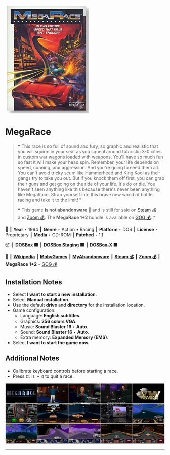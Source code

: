 ![](Thumbnail.png "application-thumbnail")

# MegaRace

> ❝ This race is so full of sound and fury, so graphic and realistic that you will squirm in your seat as you squeal around futuristic 3-0 cities in custom war wagons loaded with weapons. You'll have so much fun so fast it will make your head spin. Remember, your life depends on speed, cunning, and aggression. And you're going to need them all. You can't avoid tricky scum like Hammerhead and King Kool as their gangs try to take you out. But if you knock them off first, you can grab their guns and get going on the ride of your life. It's do or die. You haven't seen anything like this because there's never been anything like MegaRace. Strap yourself into this brave new world of battle racing and take it to the limit! ❞
>
> ❝ This game **is not abandonware 🚫** and is still for sale on [Steam 💰](https://store.steampowered.com/app/730580/MegaRace_1/) and [Zoom 💰](https://www.zoom-platform.com/product/megarace-1). The **MegaRace 1+2** bundle is available on [GOG 💰](https://gog.com/en/game/megarace_1_2). ❞
>

📌 ┃ **Year** ‣ 1994 ┃ **Genre** ‣ Action • Racing ┃ **Platform** ‣ DOS ┃ **License** ‣ Proprietary ┃ **Media** ‣ CD-ROM ┃ **Patched** ‣ 1.1 

📦 ┃ **[DOSBox](https://www.dosbox.com/) 🟩** ┃ **[DOSBox Staging](https://dosbox-staging.github.io/) 🟩** ┃ **[DOSBox-X](https://dosbox-x.com/) 🟩** 

📎 ┃ **[Wikipedia](https://en.wikipedia.org/wiki/MegaRace)** ┃ **[MobyGames](https://www.mobygames.com/game/592/megarace/)** ┃ **[MyAbandonware](https://www.myabandonware.com/game/megarace-42j)** ┃ **[Steam 💰](https://store.steampowered.com/app/730580/MegaRace_1/)** ┃ **[Zoom 💰](https://www.zoom-platform.com/product/megarace-1)** ┃ **MegaRace 1+2** ‣ [GOG 💰](https://gog.com/en/game/megarace_1_2) 

## Installation Notes
- Select **I want to start a new installation**.
- Select **Manual installation**.
- Use the default **drive** and **directory** for the installation location.
- Game configuration:
  - Language: **English subtitles**.
  - Graphics: **256 colors VGA**.
  - Music: **Sound Blaster 16** ‣ **Auto**.
  - Sound: **Sound Blaster 16** ‣ **Auto**.
  - Extra memory: **Expanded Memory (EMS)**.
- Select **I want to start the game now.**

## Additional Notes
- Calibrate keyboard controls before starting a race.
- Press `Ctrl + Q` to quit a race.

![](Montage.png "MegaRace")

---

